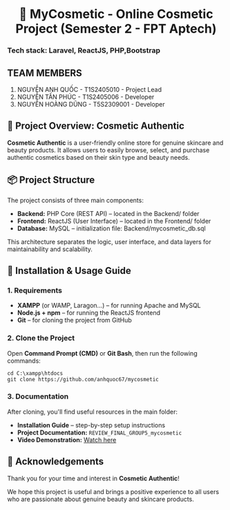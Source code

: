<h1 align="center">💄 MyCosmetic - Online Cosmetic Project (Semester 2 - FPT Aptech)</h1>
<h3>Tech stack: Laravel, ReactJS, PHP,Bootstrap</h3>

## TEAM MEMBERS

1. NGUYỄN ANH QUỐC - T1S2405010 - Project Lead
2. NGUYỄN TẤN PHÚC - T1S2405006 - Developer
3. NGUYỄN HOÀNG DŨNG - T5S2309001 - Developer

## 💄 Project Overview: Cosmetic Authentic

<p><strong>Cosmetic Authentic</strong> is a user-friendly online store for genuine skincare and beauty products. It allows users to easily browse, select, and purchase authentic cosmetics based on their skin type and beauty needs.</p>

  <h2>📦 Project Structure</h2>
  <p>The project consists of three main components:</p>

  <ul>
    <li><strong>Backend:</strong> PHP Core (REST API) – located in the <span class="folder">Backend/</span> folder</li>
    <li><strong>Frontend:</strong> ReactJS (User Interface) – located in the <span class="folder">Frontend/</span> folder</li>
    <li><strong>Database:</strong> MySQL – initialization file: <span class="code">Backend/mycosmetic_db.sql</span></li>
  </ul>

  <p>This architecture separates the logic, user interface, and data layers for maintainability and scalability.</p>

## 🚀 Installation & Usage Guide

<h3>1. Requirements</h3>
<ul>
  <li><strong>XAMPP</strong> (or WAMP, Laragon…) – for running Apache and MySQL</li>
  <li><strong>Node.js + npm</strong> – for running the ReactJS frontend</li>
  <li><strong>Git</strong> – for cloning the project from GitHub</li>
</ul>

<h3>2. Clone the Project</h3>
<p>Open <strong>Command Prompt (CMD)</strong> or <strong>Git Bash</strong>, then run the following commands:</p>

<pre><code>cd C:\xampp\htdocs
git clone https://github.com/anhquoc67/mycosmetic
</code></pre>

<h3>3. Documentation</h3>
<p>After cloning, you'll find useful resources in the main folder:</p>
<ul>
  <li><strong>Installation Guide</strong> – step-by-step setup instructions</li>
  <li><strong>Project Documentation:</strong> <code>REVIEW_FINAL_GROUP5_mycosmetic</code></li>
  <li><strong>Video Demonstration:</strong> <a href="https://youtu.be/L5OuuEkstGw" target="_blank">Watch here</a></li>
</ul>

## 🙏 Acknowledgements


<p>Thank you for your time and interest in <strong>Cosmetic Authentic</strong>!</p>
<p>We hope this project is useful and brings a positive experience to all users who are passionate about genuine beauty and skincare products.</p>
